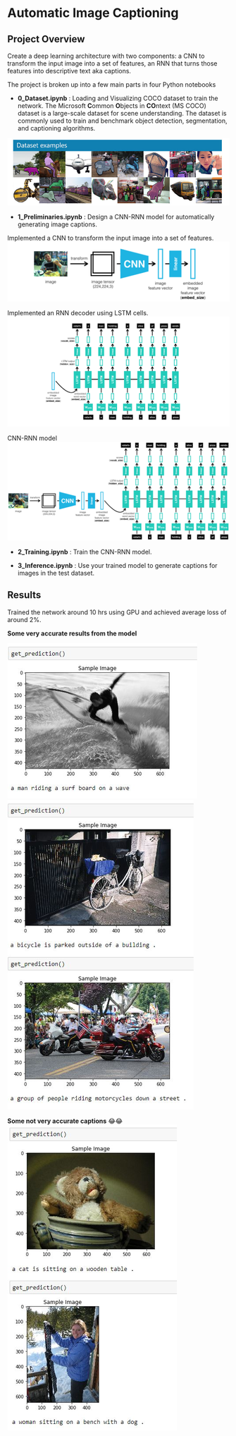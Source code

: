 [//]: # (Image References)
[image1]: ./images/coco-examples.jpg "COCO"
[image2]: ./images/encoder.png "Encoder"
[image3]: ./images/decoder.png "Decoder"
[image4]: ./images/encoder-decoder.png "Encoder-Decoder"
[image5]: ./images/1.JPG "accurate"
[image6]: ./images/5.JPG "accurate2"
[image7]: ./images/4.JPG "underperform"
# Automatic Image Captioning 

## Project Overview

Create a deep learning architecture with two components: a CNN to transform the input image into a set of features, an RNN that turns those features into descriptive text aka captions. 

The project is broken up into a few main parts in four Python notebooks

- __0_Dataset.ipynb__ : Loading and Visualizing COCO dataset to train the network. The Microsoft **C**ommon **O**bjects in **CO**ntext (MS COCO) dataset is a large-scale dataset for scene understanding.  The dataset is commonly used to train and benchmark object detection, segmentation, and captioning algorithms.  

![image1]

- __1_Preliminaries.ipynb__ : Design a CNN-RNN model for automatically generating image captions.

Implemented a CNN to transform the input image into a set of features.
![image2]

Implemented an RNN decoder using LSTM cells.
![image3]

CNN-RNN model
![image4]

- __2_Training.ipynb__ : Train the CNN-RNN model. 

- __3_Inference.ipynb__ : Use your trained model to generate captions for images in the test dataset.

## Results
Trained the network around 10 hrs using GPU and achieved average loss of around 2%.

__Some very accurate results from the model__

![image5]
![image6]

__Some not very accurate captions__ 😂😂
![image7]
